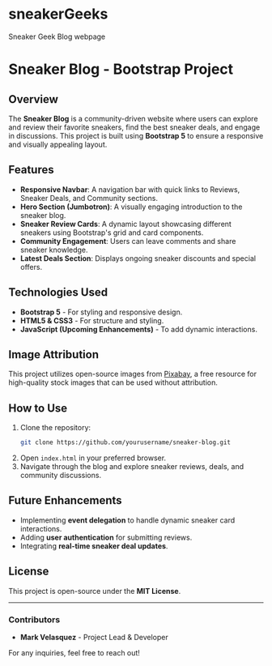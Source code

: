 # sneakerGeeks
Sneaker Geek Blog webpage 
# Sneaker Blog - Bootstrap Project

## Overview
The **Sneaker Blog** is a community-driven website where users can explore and review their favorite sneakers, find the best sneaker deals, and engage in discussions. This project is built using **Bootstrap 5** to ensure a responsive and visually appealing layout.

## Features
- **Responsive Navbar**: A navigation bar with quick links to Reviews, Sneaker Deals, and Community sections.
- **Hero Section (Jumbotron)**: A visually engaging introduction to the sneaker blog.
- **Sneaker Review Cards**: A dynamic layout showcasing different sneakers using Bootstrap's grid and card components.
- **Community Engagement**: Users can leave comments and share sneaker knowledge.
- **Latest Deals Section**: Displays ongoing sneaker discounts and special offers.

## Technologies Used
- **Bootstrap 5** - For styling and responsive design.
- **HTML5 & CSS3** - For structure and styling.
- **JavaScript (Upcoming Enhancements)** - To add dynamic interactions.

## Image Attribution
This project utilizes open-source images from [Pixabay](https://www.pixabay.com), a free resource for high-quality stock images that can be used without attribution.

## How to Use
1. Clone the repository:
   ```sh
   git clone https://github.com/yourusername/sneaker-blog.git
   ```
2. Open `index.html` in your preferred browser.
3. Navigate through the blog and explore sneaker reviews, deals, and community discussions.

## Future Enhancements
- Implementing **event delegation** to handle dynamic sneaker card interactions.
- Adding **user authentication** for submitting reviews.
- Integrating **real-time sneaker deal updates**.

## License
This project is open-source under the **MIT License**.

---

### Contributors
- **Mark Velasquez** - Project Lead & Developer

For any inquiries, feel free to reach out!

